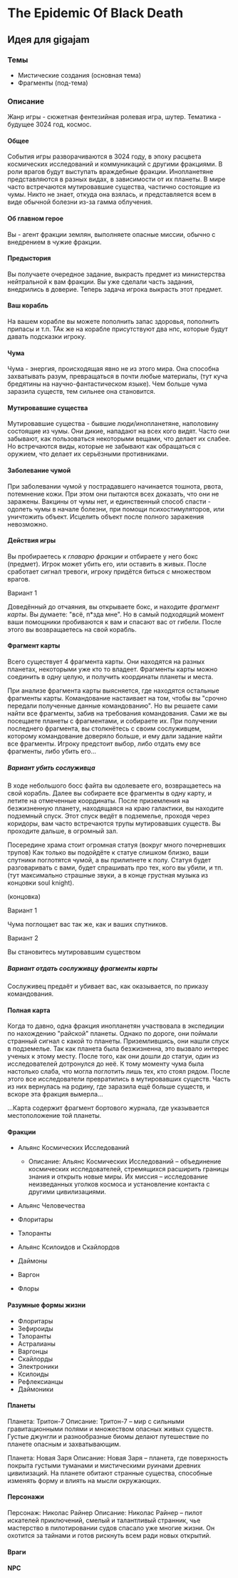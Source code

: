 # The Epidemic Of Black Death

## Идея для gigajam

### Темы

- Мистические создания (основная тема)
- Фрагменты (под-тема)

### Описание

Жанр игры - сюжетная фентезийная ролевая игра, шутер.
Тематика - будущее 3024 год, космос.

#### Общее

События игры разворачиваются в 3024 году, в эпоху расцвета космических исследований и коммуникаций с другими фракциями. В роли врагов будут выступать враждебные фракции. Инопланетяне представляются в разных видах, в зависимости от их планеты. В мире часто встречаются мутировавшие существа, частично состоящие из *чумы*. Никто не знает, откуда она взялась, и представляется всем в виде обычной болезни из-за гамма облучения.

#### Об главном герое

Вы - агент фракции землян, выполняете опасные миссии, обычно с внедрением в чужие фракции.

#### Предыстория

Вы получаете очередное задание, выкрасть предмет из министерства нейтральной к вам фракции. Вы уже сделали часть задания, внедрились в доверие. Теперь задача игрока выкрасть этот предмет.

#### Ваш корабль

На вашем корабле вы можете пополнить запас здоровья, пополнить припасы и т.п. ТАк же на корабле присутствуют два нпс, которые будут давать подсказки игроку.

#### Чума

Чума - энергия, происходящая явно не из этого мира. Она способна захватывать разум, превращаться в почти любые материалы, (тут куча бредятины на научно-фантастическом языке). Чем больше чума заразила существ, тем сильнее она становится.

#### Мутировавшие существа

Мутировавшие существа - бывшие люди/инопланетяне, наполовину состоящие из чумы. Они дикие, нападают на всех кого видят. Часто они забывают, как пользоваться некоторыми вещами, что делает их слабее. Но встречаются виды, которые не забывают как обращаться с оружием, что делает их серьёзными противниками.

#### Заболевание чумой

При заболевании чумой у пострадавшего начинается тошнота, рвота, потемнение кожи. При этом они пытаются всех доказать, что они не заражены.
Вакцины от чумы нет, и единственный способ спасти - одолеть чумы в начале болезни, при помощи психостимуляторов, или уничтожить объект. Исцелить объект после полного заражения невозможно. 

#### Действия игры

Вы пробираетесь к *главарю фракции* и отбираете у него бокс (предмет). Игрок может убить его, или оставить в живых. После сработает сигнал тревоги, игроку придётся биться с множеством врагов.

Вариант 1

Доведённый до отчаяния, вы открываете бокс, и находите *фрагмент карты*. Вы думаете: "всё, п*зда мне". Но в самый подходящий момент ваши помощники пробиваются к вам и спасают вас от гибели. После этого вы возвращаетесь на свой корабль.

#### Фрагмент карты

Всего существует 4 фрагмента карты. Они находятся на разных планетах, некоторыми уже кто то владеет. Фрагменты карты можно соединить в одну целую, и получить координаты планеты и места.

При анализе фрагмента карты выясняется, где находятся остальные фрагменты карты. Командование настаивает на том, чтобы вы "срочно передали полученные данные командованию". Но вы решаете сами найти все фрагменты, забив на требования командования.
Сами же вы посещаете планеты с фрагментами, и собираете их. При получении последнего фрагмента, вы столкнётесь с своим сослуживцем, которому командование доверяло больше, и ему дали задание найти все фрагменты. Игроку предстоит выбор, либо отдать ему все фрагменты, либо убить его...

##### Вариант убить сослуживца

В ходе небольшого босс файта вы одолеваете его, возвращаетесь на свой корабль. Далее вы собираете все фрагменты в одну карту, и летите на отмеченные координаты. После приземления на безжизненную планету, находящаяся на краю галактики, вы находите подземный спуск.
Этот спуск ведёт в подземелье, проходя через коридоры, вам часто встречаются трупы мутировавших существ. Вы проходите дальше, в огромный зал.

Посередине храма стоит огромная статуя
(вокруг много почерневших трупов)
Как только вы подойдёте к статуе слишком близко, ваши спутники поглотятся чумой, a вы прилипнете к полу. Статуя будет разговаривать с вами, будет спрашивать про тех, кого вы убили, и тп. (тут максимально страшные звуки, а в конце грустная музыка из концовки soul knight).

(концовка)

Вариант 1

Чума поглощает вас так же, как и ваших спутников.

Вариант 2

Вы становитесь мутировавшим существом

##### Вариант отдать сослуживцу фрагменты карты

Сослуживец предаёт и убивает вас, как оказывается, по приказу командования.

#### Полная карта

Когда то давно, одна фракция инопланетян участвовала в экспедиции по нахождению "райской" планеты. Однако по дороге, они поймали странный сигнал с какой то планеты. Приземлившись, они нашли спуск в подземелье. Так как планета была безжизненна, это вызвало интерес ученых к этому месту. После того, как они дошли до статуи, один из исследователей дотронулся до неё. К тому моменту чума была настолько слаба, что могла поглотить лишь тех, кто стоял рядом. После этого все исследователи превратились в мутировавших существ. Часть из них вернулась на родину, где заразила ещё больше существ, и вскоре эта фракция вымерла...

...Карта содержит фрагмент бортового журнала, где указывается местоположение той планеты.

#### Фракции

- Альянс Космических Исследований
  - Описание: Альянс Космических Исследований – объединение космических исследователей, стремящихся расширить границы знания и открыть новые миры. Их миссия – исследование неизведанных уголков космоса и установление контакта с другими цивилизациями.

- Альянс Человечества

- Флоритары

- Тэлоранты

- Альянс Ксилоидов и Скайлордов

- Даймоны

- Варгон

- Флоры

#### Разумные формы жизни

- Флоритары
- Зефироиды
- Тэлоранты
- Астралианы
- Варгонцы
- Скайлорды
- Электроники
- Ксилоиды
- Рефлексианцы
- Даймоники

#### Планеты

Планета: Тритон-7
Описание: Тритон-7 – мир с сильными гравитационными полями и множеством опасных живых существ. Густые джунгли и разнообразные биомы делают путешествие по планете опасным и захватывающим.

Планета: Новая Заря
Описание: Новая Заря – планета, где поверхность покрыта густыми туманами и мистическими руинами древних цивилизаций. На планете обитают странные существа, способные изменять форму и влиять на мысли окружающих.

#### Персонажи

Персонаж: Николас Райнер
Описание: Николас Райнер – пилот искателей приключений, смелый и талантливый странник, чье мастерство в пилотировании судов спасало уже многие жизни. Он охотится за тайнами и готов рискнуть всем ради новых открытий.

#### Враги

#### NPC
